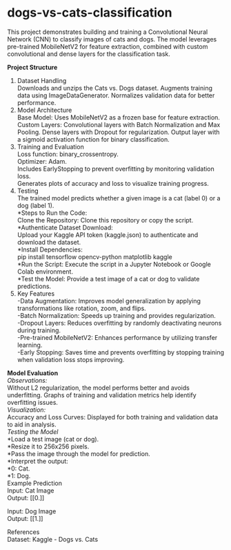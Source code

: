 # dogs-vs-cats-classification

This project demonstrates building and training a Convolutional Neural Network (CNN) to classify images of cats and dogs. The model leverages pre-trained MobileNetV2 for feature extraction, combined with custom convolutional and dense layers for the classification task.

**Project Structure**
1. Dataset Handling<br>
Downloads and unzips the Cats vs. Dogs dataset.
Augments training data using ImageDataGenerator.
Normalizes validation data for better performance.
2. Model Architecture<br>
Base Model: Uses MobileNetV2 as a frozen base for feature extraction.
Custom Layers:
Convolutional layers with Batch Normalization and Max Pooling.
Dense layers with Dropout for regularization.
Output layer with a sigmoid activation function for binary classification.
3. Training and Evaluation<br>
Loss function: binary_crossentropy.<br>
Optimizer: Adam.<br>
Includes EarlyStopping to prevent overfitting by monitoring validation loss.<br>
Generates plots of accuracy and loss to visualize training progress.<br>
4. Testing<br>
The trained model predicts whether a given image is a cat (label 0) or a dog (label 1).<br>
*Steps to Run the Code:<br>
Clone the Repository: Clone this repository or copy the script.<br>
*Authenticate Dataset Download:<br>
Upload your Kaggle API token (kaggle.json) to authenticate and download the dataset.<br>
*Install Dependencies:<br>
pip install tensorflow opencv-python matplotlib kaggle<br>
*Run the Script: Execute the script in a Jupyter Notebook or Google Colab environment.<br>
*Test the Model: Provide a test image of a cat or dog to validate predictions.<br>
5. Key Features<br>
-Data Augmentation: Improves model generalization by applying transformations like rotation, zoom, and flips.<br>
-Batch Normalization: Speeds up training and provides regularization.<br>
-Dropout Layers: Reduces overfitting by randomly deactivating neurons during training.<br>
-Pre-trained MobileNetV2: Enhances performance by utilizing transfer learning.<br>
-Early Stopping: Saves time and prevents overfitting by stopping training when validation loss stops improving.<br>

**Model Evaluation**<br>
*Observations:*<br>
Without L2 regularization, the model performs better and avoids underfitting.
Graphs of training and validation metrics help identify overfitting issues.<br>
*Visualization:*<br>
Accuracy and Loss Curves: Displayed for both training and validation data to aid in analysis.<br>
*Testing the Model*<br>
*Load a test image (cat or dog).<br>
*Resize it to 256x256 pixels.<br>
*Pass the image through the model for prediction.<br>
*Interpret the output:<br>
*0: Cat.<br>
*1: Dog.<br>
Example Prediction<br>
Input: Cat Image<br>
Output: [[0.]]<br>

Input: Dog Image<br>
Output: [[1.]]<br>

References<br>
Dataset: Kaggle - Dogs vs. Cats<br>
